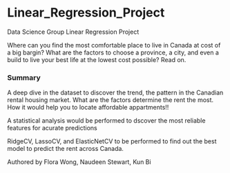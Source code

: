 # Linear_Regression_Project
Data Science Group Linear Regression Project
<p>Where can you find the most comfortable place to live in Canada at cost of a big bargin? What are the factors to choose a province, a city, and even a build to live your best life at the lowest cost possible? Read on.</p>
<h3>Summary</h3>
<p>A deep dive in the dataset to discover the trend, the pattern in the Canadian rental housing market. What are the factors determine the rent the most. How it would help you to locate affordable appartments!!</p>
<p>A statistical analysis would be performed to dscover the most reliable features for acurate predictions</p>
<p>RidgeCV, LassoCV, and ElasticNetCV to be performed to find out the best model to predict the rent across Canada.</p>
<foot> Authored by Flora Wong, Naudeen Stewart, Kun Bi </foot>
